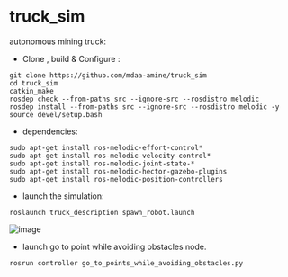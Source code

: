 # truck_sim
autonomous mining truck:

* Clone , build & Configure :

```
git clone https://github.com/mdaa-amine/truck_sim
cd truck_sim
catkin_make
rosdep check --from-paths src --ignore-src --rosdistro melodic
rosdep install --from-paths src --ignore-src --rosdistro melodic -y
source devel/setup.bash
```

* dependencies:
```
sudo apt-get install ros-melodic-effort-control*
sudo apt-get install ros-melodic-velocity-control*
sudo apt-get install ros-melodic-joint-state-*
sudo apt-get install ros-melodic-hector-gazebo-plugins
sudo apt-get install ros-melodic-position-controllers
```
* launch the simulation:
```
roslaunch truck_description spawn_robot.launch
```
![image](https://user-images.githubusercontent.com/60377645/116946948-0331b700-ac6b-11eb-90c1-0fe60e5ecfb1.png)

* launch go to point while avoiding obstacles node.
```
rosrun controller go_to_points_while_avoiding_obstacles.py
```
